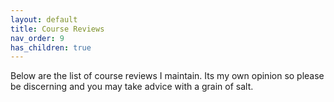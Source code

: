 ```yaml
---
layout: default
title: Course Reviews
nav_order: 9
has_children: true
---
```


Below are the list of course reviews I maintain. Its my own opinion so please be discerning and you may take advice with a grain of salt.
